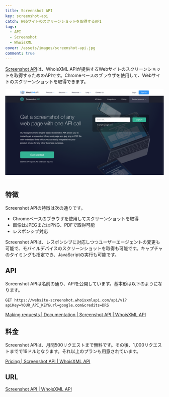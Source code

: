 ```yaml
---
title: Screenshot API
key: screenshot-api
catch: Webサイトのスクリーンショットを取得するAPI
tags:
  - API
  - Screenshot
  - WhoisXML
cover: /assets/images/screenshot-api.jpg
comment: true
---
```


[Screenshot API](https://website-screenshot.whoisxmlapi.com/api)は、WhoisXML APIが提供するWebサイトのスクリーンショットを取得するためのAPIです。Chromeベースのブラウザを使用して、Webサイトのスクリーンショットを取得できます。

[![Screenshot APIのWebサイト](/assets/images/screenshot-api.jpg)](https://website-screenshot.whoisxmlapi.com/api)

<!--more-->

## 特徴

Screenshot APIの特徴は次の通りです。

- Chromeベースのブラウザを使用してスクリーンショットを取得
- 画像はJPEGまたはPNG、PDFで取得可能
- レスポンシブ対応

Screenshot APIは、レスポンシブに対応しつつユーザーエージェントの変更も可能で、モバイルデバイスのスクリーンショットを取得も可能です。キャプチャのタイミングも指定でき、JavaScriptの実行も可能です。

## API

Screenshot APIは名前の通り、APIを公開しています。基本形は以下のようになります。

```
GET https://website-screenshot.whoisxmlapi.com/api/v1?apiKey=YOUR_API_KEY&url=google.com&credits=DRS
```

[Making requests \| Documentation \| Screenshot API \| WhoisXML API](https://website-screenshot.whoisxmlapi.com/api/documentation/making-requests)

## 料金

Screenshot APIは、月間500リクエストまで無料です。その後、1,000リクエストまでで19ドルとなります。それ以上のプランも用意されています。

[Pricing \| Screenshot API \| WhoisXML API](https://website-screenshot.whoisxmlapi.com/api/pricing)

## URL

[Screenshot API \| WhoisXML API](https://website-screenshot.whoisxmlapi.com/api)
